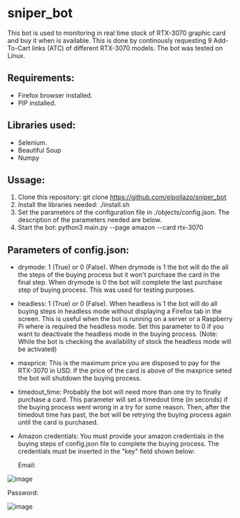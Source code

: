 # sniper_bot

This bot is used to monitoring in real time stock of RTX-3070 graphic card and buy it when is available. This is done by continously requesting 9 Add-To-Cart links (ATC) of different RTX-3070 models. The bot was tested on Linux.

## Requirements:
- Firefox browser installed.
- PIP installed.

## Libraries used:
- Selenium.
- Beautiful Soup
- Numpy

## Ussage:

1. Clone this repository: git clone https://github.com/elpollazo/sniper_bot
2. Install the libraries needed: ./install.sh
3. Set the parameters of the configuration file in ./objects/config.json. The description of the parameters needed are below.
4. Start the bot: python3 main.py --page amazon --card rtx-3070

## Parameters of config.json:

- drymode: 1 (True) or 0 (False). When drymode is 1 the bot will do the all the steps of the buying process but it won't purchase the card in the final step. When drymode is 0 the bot will complete the last purchase step of buying process. This was used for testing purposes.
- headless: 1 (True) or 0 (False). When headless is 1 the bot will do all buying steps in headless mode without displaying a Firefox tab in the screen. This is useful when the bot is running on a server or a Raspberry Pi where is required the headless mode. Set this parameter to 0 if you want to deactivate the headless mode in the buying process. (Note: While the bot is checking the availability of stock the headless mode will be activated)
- maxprice: This is the maximum price you are disposed to pay for the RTX-3070 in USD. If the price of the card is above of the maxprice seted the bot will shutdown the buying process. 
- timedout_time: Probably the bot will need more than one try to finally purchase a card. This parameter will set a timedout time (in seconds) if the buying process went wrong in a try for some reason. Then, after the timedout time has past, the bot will be retrying the buying process again until the card is purchased.
- Amazon credentials: You must provide your amazon credentials in the buying steps of config.json file to complete the buying process. The credentials must be inserted in the "key" field shown below:

  Email: 
  
![image](https://user-images.githubusercontent.com/57805712/123532457-30cf3580-d6db-11eb-9674-95bb2244ff94.png)

  Password:
  
![image](https://user-images.githubusercontent.com/57805712/123532476-56f4d580-d6db-11eb-85ef-806f06baaadc.png)


